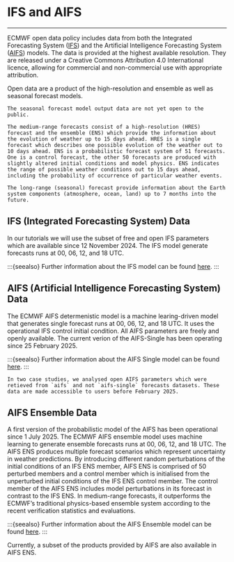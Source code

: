 # IFS and AIFS
---

ECMWF open data policy includes data from both the Integrated Forecasting System ([IFS](https://www.ecmwf.int/en/forecasts/datasets/open-data)) and the Artificial Intelligence Forecasting System ([AIFS](https://www.ecmwf.int/en/forecasts/datasets/set-ix)) models. The data is provided at the highest available resolution. They are released under a Creative Commons Attribution 4.0 International licence, allowing for commercial and non-commercial use with appropriate attribution. <br>

Open data are a product of the high-resolution and ensemble as well as seasonal forecast models.

```{attention}
The seasonal forecast model output data are not yet open to the public.
```

```{dropdown} Medium-range and long-range forecast models 
The medium-range forecasts consist of a high-resolution (HRES) forecast and the ensemble (ENS) which provide the information about the evolution of weather up to 15 days ahead. HRES is a single forecast which describes one possible evolution of the weather out to 10 days ahead. ENS is a probabilistic forecast system of 51 forecasts. One is a control forecast, the other 50 forecasts are produced with slightly altered initial conditions and model physics. ENS indicates the range of possible weather conditions out to 15 days ahead, including the probability of occurrence of particular weather events.

The long-range (seasonal) forecast provide information about the Earth system components (atmosphere, ocean, land) up to 7 months into the future.
```

## IFS (Integrated Forecasting System) Data

In our tutorials we will use the subset of free and open IFS parameters which are available since 12 November 2024. The IFS model generate forecasts runs at 00, 06, 12, and 18 UTC.

:::{seealso}
Further information about the IFS model can be found [here](https://confluence.ecmwf.int/display/FCST/Implementation+of+IFS+Cycle+49r1).
:::

## AIFS (Artificial Intelligence Forecasting System) Data

The ECMWF AIFS determenistic model is a machine learing-driven model that generates single forecast runs at 00, 06, 12, and 18 UTC. It uses the operational IFS control initial condition. All AIFS parameters are freely and openly available. The current verion of the AIFS-Single has been operating since 25 February 2025.

:::{seealso}
Further information about the AIFS Single model can be found [here](https://confluence.ecmwf.int/display/FCST/Implementation+of+AIFS+Single+v1).
:::

```{note}
In two case studies, we analysed open AIFS parameters which were retieved from `aifs` and not `aifs-single` forecasts datasets. These data are made accessible to users before February 2025. 
```

## AIFS Ensemble Data

A first version of the probabilistic model of the AIFS has been operational since 1 July 2025. The ECMWF AIFS ensemble model uses machine learning to generate ensemble forecasts runs at 00, 06, 12, and 18 UTC. The AIFS ENS produces multiple forecast scenarios which represent uncertainty in weather predictions. By introducing different random perturbations of the initial conditions of an IFS ENS member, AIFS ENS is comprised of 50 perturbed members and a control member which is initialised from the unperturbed initial conditions of the IFS ENS control member. The control member of the AIFS ENS includes model perturbations in its forecast in contrast to the IFS ENS. In medium-range forecasts, it outperforms the ECMWF’s traditional physics-based ensemble system according to the recent verification statistics and evaluations.

:::{seealso}
Further information about the AIFS Ensemble model can be found [here](https://confluence.ecmwf.int/display/FCST/Implementation+of+AIFS+ENS+v1).
:::

Currently, a subset of the products provided by AIFS are also available in AIFS ENS.